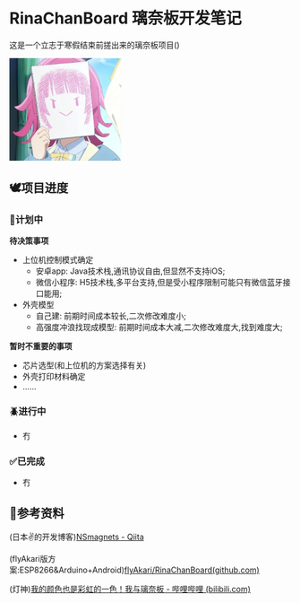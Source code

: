 # RinaChanBoard 璃奈板开发笔记
这是一个立志于寒假结束前搓出来的璃奈板项目()

<img src="./assets/1.jpg" width="200px" />

## 🕊️项目进度

### 📝计划中

**待决策事项**

- 上位机控制模式确定
    - 安卓app: Java技术栈,通讯协议自由,但显然不支持iOS;
    - 微信小程序: H5技术栈,多平台支持,但是受小程序限制可能只有微信蓝牙接口能用;
- 外壳模型
    - 自己建: 前期时间成本较长,二次修改难度小;
    - 高强度冲浪找现成模型: 前期时间成本大减,二次修改难度大,找到难度大;

**暂时不重要的事项**

- 芯片选型(和上位机的方案选择有关)
- 外壳打印材料确定
- ......

### 🪲进行中

- 冇

### ✅已完成

- 冇

## 📓参考资料

(日本✌的开发博客)[NSmagnets - Qiita](https://qiita.com/NSmagnets)

(flyAkari版方案:ESP8266&Arduino+Android)[flyAkari/RinaChanBoard(github.com)](https://github.com/flyAkari/RinaChanBoard/tree/main)

(灯神)[我的颜色也是彩虹的一色！我与璃奈板 - 哔哩哔哩 (bilibili.com)](https://www.bilibili.com/read/cv9616845/)
